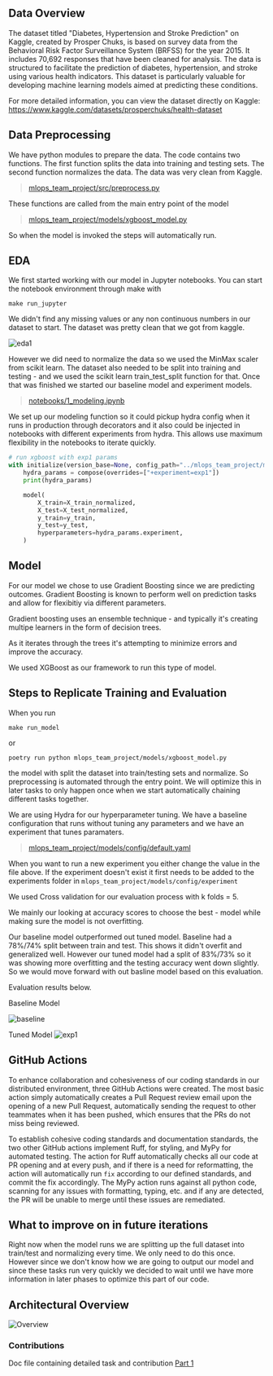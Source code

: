 ## Data Overview
The dataset titled "Diabetes, Hypertension and Stroke Prediction" on Kaggle, created by Prosper Chuks, is based on survey data from the Behavioral Risk Factor Surveillance System (BRFSS) for the year 2015. It includes 70,692 responses that have been cleaned for analysis. The data is structured to facilitate the prediction of diabetes, hypertension, and stroke using various health indicators. This dataset is particularly valuable for developing machine learning models aimed at predicting these conditions.

For more detailed information, you can view the dataset directly on Kaggle: https://www.kaggle.com/datasets/prosperchuks/health-dataset

## Data Preprocessing
We have python modules to prepare the data. The code contains two functions. The first function splits the data into training and testing sets. The second function normalizes the data. The data was very clean from Kaggle.

>[mlops_team_project/src/preprocess.py](../../mlops_team_project/src/preprocess.py)

These functions are called from the main entry point of the model 

>[mlops_team_project/models/xgboost_model.py](../../mlops_team_project/models/xgboost_model.py)

So when the model is invoked the steps will automatically run.

## EDA
We first started working with our model in Jupyter notebooks. You can start the notebook environment through make with

```
make run_jupyter
```

We didn't find any missing values or any non continuous numbers in our dataset to start. The dataset was pretty clean that we got from kaggle.

![eda1](../../images/eda1.png) 

However we did need to normalize the data so we used the MinMax scaler from scikit learn. The dataset also needed to be split into training and testing - and we used the scikit learn train_test_split function for that. Once that was finished we started our baseline model and experiment models.

>[notebooks/1_modeling.ipynb](../../notebooks/1_modeling.ipynb)

We set up our modeling function so it could pickup hydra config when it runs in production through decorators and it also could be injected in notebooks with different experiments from hydra. This allows use maximum flexibility in the notebooks to iterate quickly.  

```python
# run xgboost with exp1 params
with initialize(version_base=None, config_path="../mlops_team_project/models/config"):
    hydra_params = compose(overrides=["+experiment=exp1"])
    print(hydra_params)

    model(
        X_train=X_train_normalized,
        X_test=X_test_normalized,
        y_train=y_train,
        y_test=y_test,
        hyperparameters=hydra_params.experiment,
    )
```

## Model
For our model we chose to use Gradient Boosting since we are predicting outcomes. Gradient Boosting is known to perform well on prediction tasks and allow for flexibitiy via different parameters.

Gradient boosting uses an ensemble technique - and typically it's creating multipe learners in the form of decision trees.  

As it iterates through the trees it's attempting to minimize errors and improve the accuracy.  

We used XGBoost as our framework to run this type of model.

## Steps to Replicate Training and Evaluation
When you run

```
make run_model
```

or

```
poetry run python mlops_team_project/models/xgboost_model.py
```

the model with split the dataset into train/testing sets and normalize. So preprocessing is automated through the entry point. We will optimize this in later tasks to only happen once when we start automatically chaining different tasks together.  

We are using Hydra for our hyperparameter tuning. We have a baseline configuration that runs without tuning any parameters and we have an experiment that tunes paramaters.  

>[mlops_team_project/models/config/default.yaml](../../mlops_team_project/models/config/default.yaml)  

When you want to run a new experiment you either change the value in the file above. If the experiment doesn't exist it first needs to be added to the experiments folder in `mlops_team_project/models/config/experiment`

We used Cross validation for our evaluation process with k folds = 5.  

We mainly our looking at accuracy scores to choose the best - model while making sure the model is not overfitting.  

Our baseline model outperformed out tuned model. Baseline had a 78%/74% split between train and test. This shows it didn't overfit and generalized well. However our tuned model had a split of 83%/73% so it was showing more overfitting and the testing accuracy went down slightly. So we would move forward with out basline model based on this evaluation.  

Evaluation results below.

Baseline Model  

![baseline](../../images/baseline.png)  

Tuned Model 
![exp1](../../images/exp1.png)  

## GitHub Actions

To enhance collaboration and cohesiveness of our coding standards in our distributed environment, three GitHub Actions were created. The most basic action simply automatically creates a Pull Request review email upon the opening of a new Pull Request, automatically sending the request to other teammates when it has been pushed, which ensures that the PRs do not miss being reviewed.

To establish cohesive coding standards and documentation standards, the two other GitHub actions implement Ruff, for styling, and MyPy for automated testing. The action for Ruff automatically checks all our code at PR opening and at every push, and if there is a need for reformatting, the action will automatically run ` fix ` according to our defined standards, and commit the fix accordingly. The MyPy action runs against all python code, scanning for any issues with formatting, typing, etc. and if any are detected, the PR will be unable to merge until these issues are remediated.

## What to improve on in future iterations
Right now when the model runs we are splitting up the full dataset into train/test and normalizing every time. We only need to do this once. However since we don't know how we are going to output our model and since these tasks run very quickly we decided to wait until we have more information in later phases to optimize this part of our code.

## Architectural Overview
![Overview](../../images/Overview.jpg)  

### Contributions
Doc file containing detailed task and contribution
[Part 1](../project_1_tasks.txt)


